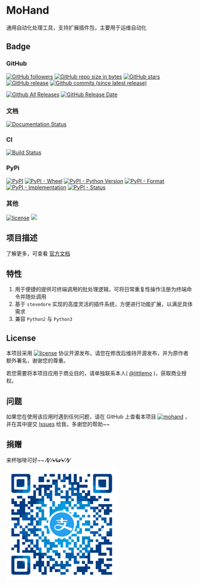 # MoHand

通用自动化处理工具，支持扩展插件包，主要用于运维自动化

## Badge

### GitHub

[![GitHub followers](https://img.shields.io/github/followers/littlemo.svg?label=github%20follow)](https://github.com/littlemo)
[![GitHub repo size in bytes](https://img.shields.io/github/repo-size/littlemo/mohand.svg)](https://github.com/littlemo/mohand)
[![GitHub stars](https://img.shields.io/github/stars/littlemo/mohand.svg?label=github%20stars)](https://github.com/littlemo/mohand)
[![GitHub release](https://img.shields.io/github/release/littlemo/mohand.svg)](https://github.com/littlemo/mohand/releases)
[![Github commits (since latest release)](https://img.shields.io/github/commits-since/littlemo/mohand/latest.svg)](https://github.com/littlemo/mohand)

[![Github All Releases](https://img.shields.io/github/downloads/littlemo/mohand/total.svg)](https://github.com/littlemo/mohand/releases)
[![GitHub Release Date](https://img.shields.io/github/release-date/littlemo/mohand.svg)](https://github.com/littlemo/mohand/releases)

### 文档

[![Documentation Status](https://readthedocs.org/projects/mohand/badge/?version=latest)](http://mohand.readthedocs.io/zh_CN/latest/?badge=latest)

### CI

[![Build Status](https://travis-ci.org/littlemo/mohand.svg?branch=master)](https://travis-ci.org/littlemo/mohand)

### PyPi

[![PyPI](https://img.shields.io/pypi/v/mohand.svg)](https://pypi.org/project/mohand/)
[![PyPI - Wheel](https://img.shields.io/pypi/wheel/mohand.svg)](https://pypi.org/project/mohand/)
[![PyPI - Python Version](https://img.shields.io/pypi/pyversions/mohand.svg)](https://pypi.org/project/mohand/)
[![PyPI - Format](https://img.shields.io/pypi/format/mohand.svg)](https://pypi.org/project/mohand/)
[![PyPI - Implementation](https://img.shields.io/pypi/implementation/mohand.svg)](https://pypi.org/project/mohand/)
[![PyPI - Status](https://img.shields.io/pypi/status/mohand.svg)](https://pypi.org/project/mohand/)

### 其他

[![license](https://img.shields.io/github/license/littlemo/mohand.svg)](https://github.com/littlemo/mohand)
[![](https://img.shields.io/badge/bitcoin-donate-green.svg)](https://keybase.io/littlemo)

## 项目描述

了解更多，可查看 [官方文档](http://mohand.rtfd.io)

## 特性

1. 用于便捷的提供可终端调用的批处理逻辑，可将日常重复性操作注册为终端命令并随处调用
2. 基于 `stevedore` 实现的高度灵活的插件系统，方便进行功能扩展，以满足具体需求
3. 兼容 `Python2` 与 `Python3`

## License

本项目采用 [![license](https://img.shields.io/github/license/littlemo/mohand.svg)](https://github.com/littlemo/mohand) 协议开源发布，请您在修改后维持开源发布，并为原作者额外署名，谢谢您的尊重。

若您需要将本项目应用于商业目的，请单独联系本人( [@littlemo](https://github.com/littlemo) )，获取商业授权。

## 问题

如果您在使用该应用时遇到任何问题，请在 GitHub 上查看本项目 [![mohand](https://img.shields.io/badge/Repo-MoHand-brightgreen.svg)](https://github.com/littlemo/mohand) ，并在其中提交 [Issues](https://github.com/littlemo/mohand/issues) 给我，多谢您的帮助~~

## 捐赠

来杯咖啡可好~~ **⁄(⁄ ⁄•⁄ω⁄•⁄ ⁄)⁄**

![支付宝](https://github.com/littlemo/moear/blob/master/docs/source/intro/images/donate/alipay.png "来杯咖啡可好~")
